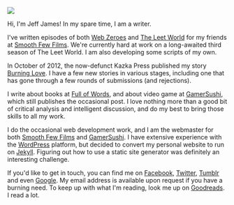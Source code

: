 ![](http://unsquare.com/images/JeffJames.jpg)

Hi, I'm Jeff James! In my spare time, I am a writer.

I've written episodes of both [Web Zeroes][wz] and [The Leet World][tlw] for my friends at [Smooth Few Films][sff]. We're currently hard at work on a long-awaited third season of The Leet World. I am also developing some scripts of my own.

In October of 2012, the now-defunct Kazka Press published my story [Burning Love][bl]. I have a few new stories in various stages, including one that has gone through a few rounds of submissions (and rejections).

I write about books at [Full of Words][fow], and about video game at [GamerSushi][gs], which still publishes the occasional post. I love nothing more than a good bit of critical analysis and intelligent discussion, and do my best to bring those skills to all my work.

I do the occasional web development work, and I am the webmaster for both [Smooth Few Films][sff] and [GamerSushi][gs]. I have extensive experience with the [WordPress][wp] platform, but decided to convert my personal website to run on [Jekyll][jk]. Figuring out how to use a static site generator was definitely an interesting challenge.

If you'd like to get in touch, you can find me on [Facebook][fb], [Twitter][tw], [Tumblr][tum] and even [Google][g]. My email address is available upon request if you have a burning need. To keep up with what I'm reading, look me up on [Goodreads][gr]. I read a lot.

[wz]: http://smoothfewfilms.com/webzeroes/
[tlw]: http://smoothfewfilms.com/theleetworld/
[sff]: http://smoothfewfilms.com
[bl]: http://unsquare.com/portfolio/writing/burning-love/
[fow]: http://fullofwords.com
[gs]: http://gamersushi.com
[wp]: http://wordpress.org
[fb]: http://facebook.com/unsquare
[tum]: http://unsquare.tumblr.com
[tw]: http://twitter.com/unsquare
[g]: https://plus.google.com/+JeffJamesUnsquare
[gr]: http://www.goodreads.com/user/show/147668-jeff-james
[jk]: http://jekyllrb.com
